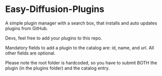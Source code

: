# Easy-Diffusion-Plugins
A simple plugin manager with a search box, that installs and auto updates plugins from GitHub.

Devs, feel free to add your plugins to this repo.

Mandatory fields to add a plugin to the catalog are: id, name, and url. All other fields are optional.

Please note the root folder is hardcoded, so you have to submit BOTH the plugin (in the plugins folder) and the catalog entry.
